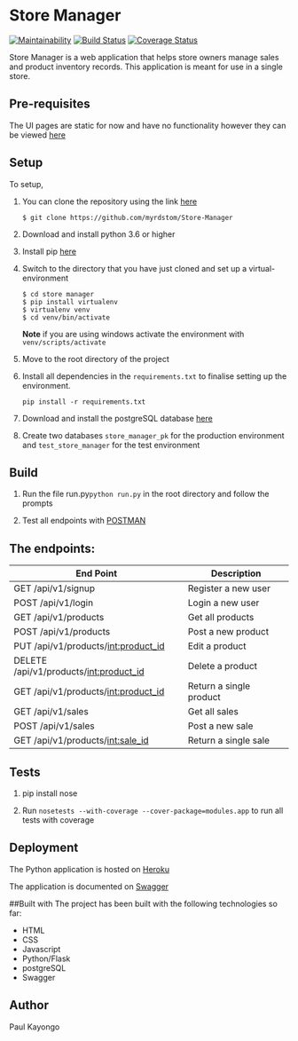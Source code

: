 # Store Manager
[![Maintainability](https://api.codeclimate.com/v1/badges/2715d106d25e7164ae1d/maintainability)](https://codeclimate.com/github/myrdstom/Store-Manager/maintainability)
[![Build Status](https://travis-ci.org/myrdstom/Store-Manager.svg?branch=challenge-3)](https://travis-ci.org/myrdstom/Store-Manager)
[![Coverage Status](https://coveralls.io/repos/github/myrdstom/Store-Manager/badge.svg?branch=challenge-4)](https://coveralls.io/github/myrdstom/Store-Manager?branch=challenge-4)


Store Manager is a web application that helps store owners manage sales and product inventory records. 
This application is meant for use in a single store.

## Pre-requisites
The UI pages are static for now and have no functionality however they can be viewed [here](https://myrdstom.github.io/Store-Manager/)

## Setup

To setup,

1. You can clone the repository using the link [here](https://github.com/myrdstom/Store-Manager.git)
    ```
    $ git clone https://github.com/myrdstom/Store-Manager
    ```    

2. Download and install python 3.6 or higher

3. Install pip [here](https://pip.pypa.io/en/stable/installing/)

4. Switch to the directory that you have just cloned and set up a virtual-environment
    ```
    $ cd store manager
    $ pip install virtualenv
    $ virtualenv venv
    $ cd venv/bin/activate    
    ```    
    **Note** if you are using windows activate the environment with ```venv/scripts/activate```
5. Move to the root directory of the project

6. Install all dependencies in the ```requirements.txt``` to finalise setting up the environment.
    ```
    pip install -r requirements.txt   
    ``` 
    
 7. Download and install the postgreSQL database [here](https://www.postgresql.org/download/)
 
 8. Create two databases ```store_manager_pk```  for the production environment and  ```test_store_manager``` for the test environment

## Build

1. Run the file run.py```python run.py``` in the root directory and follow  the prompts

2. Test all endpoints with [POSTMAN](https://www.getpostman.com/apps)

## The endpoints:
| End Point  | Description |
| ------------- | ------------- |
|GET /api/v1/signup | Register a new user
|POST /api/v1/login  | Login a new user
|GET /api/v1/products | Get all products
|POST /api/v1/products  | Post a new product
|PUT /api/v1/products/<int:product_id>  | Edit a product
|DELETE /api/v1/products/<int:product_id>  | Delete a product
|GET /api/v1/products/<int:product_id> | Return a single product
|GET /api/v1/sales | Get all sales
|POST /api/v1/sales  | Post a new sale
|GET /api/v1/products/<int:sale_id> | Return a single sale

## Tests

1. pip install nose

2. Run ```nosetests --with-coverage --cover-package=modules.app``` to run all tests with coverage


## Deployment
The Python application is hosted on [Heroku](https://store-manager-heroku.herokuapp.com/)

The application is documented on [Swagger](https://store-manager-heroku.herokuapp.com/apidocs/#/)

##Built with
The project has been built with the following technologies so far:
* HTML
* CSS
* Javascript
* Python/Flask
* postgreSQL
* Swagger

## Author
Paul Kayongo

